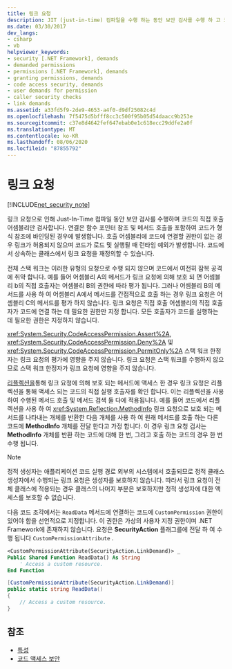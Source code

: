 ```yaml
---
title: 링크 요청
description: JIT (just-in-time) 컴파일을 수행 하는 동안 보안 검사를 수행 하 고 코드의 즉시 호출 어셈블리만 검사 하는 링크 요청에 대해 알아보세요.
ms.date: 03/30/2017
dev_langs:
- csharp
- vb
helpviewer_keywords:
- security [.NET Framework], demands
- demanded permissions
- permissions [.NET Framework], demands
- granting permissions, demands
- code access security, demands
- user demands for permission
- caller security checks
- link demands
ms.assetid: a33fd5f9-2de9-4653-a4f0-d9df25082c4d
ms.openlocfilehash: 7f5475d5bfff8cc3c500f95b05d54daacc9b253e
ms.sourcegitcommit: c37e8d4642fef647ebab0e1c618ecc29ddfe2a0f
ms.translationtype: MT
ms.contentlocale: ko-KR
ms.lasthandoff: 08/06/2020
ms.locfileid: "87855792"
---
```

# <a name="link-demands"></a>링크 요청

[!INCLUDE[net_security_note](../../../includes/net-security-note-md.md)]  
  
 링크 요청으로 인해 Just-In-Time 컴파일 동안 보안 검사를 수행하며 코드의 직접 호출 어셈블리만 검사합니다. 연결은 함수 포인터 참조 및 메서드 호출을 포함하여 코드가 형식 참조에 바인딩된 경우에 발생합니다. 호출 어셈블리에 코드에 연결할 권한이 없는 경우 링크가 허용되지 않으며 코드가 로드 및 실행될 때 런타임 예외가 발생합니다. 코드에서 상속하는 클래스에서 링크 요청을 재정의할 수 있습니다.  
  
 전체 스택 워크는 이러한 유형의 요청으로 수행 되지 않으며 코드에서 여전히 잠복 공격에 취약 합니다. 예를 들어 어셈블리 A의 메서드가 링크 요청에 의해 보호 되 면 어셈블리 b의 직접 호출자는 어셈블리 B의 권한에 따라 평가 됩니다.  그러나 어셈블리 B의 메서드를 사용 하 여 어셈블리 A에서 메서드를 간접적으로 호출 하는 경우 링크 요청은 어셈블리 C의 메서드를 평가 하지 않습니다. 링크 요청은 직접 호출 어셈블리의 직접 호출자가 코드에 연결 하는 데 필요한 권한만 지정 합니다. 모든 호출자가 코드를 실행하는 데 필요한 권한은 지정하지 않습니다.  
  
 <xref:System.Security.CodeAccessPermission.Assert%2A>, <xref:System.Security.CodeAccessPermission.Deny%2A> 및 <xref:System.Security.CodeAccessPermission.PermitOnly%2A> 스택 워크 한정자는 링크 요청의 평가에 영향을 주지 않습니다.  링크 요청은 스택 워크를 수행하지 않으므로 스택 워크 한정자가 링크 요청에 영향을 주지 않습니다.  
  
 [리플렉션을](../reflection-and-codedom/reflection.md)통해 링크 요청에 의해 보호 되는 메서드에 액세스 한 경우 링크 요청은 리플렉션을 통해 액세스 되는 코드의 직접 실행 호출자를 확인 합니다. 이는 리플렉션을 사용하여 수행된 메서드 호출 및 메서드 검색 둘 다에 적용됩니다. 예를 들어 코드에서 리플렉션을 사용 하 여 <xref:System.Reflection.MethodInfo> 링크 요청으로 보호 되는 메서드를 나타내는 개체를 반환한 다음 개체를 사용 하 여 원래 메서드를 호출 하는 다른 코드에 **MethodInfo** 개체를 전달 한다고 가정 합니다. 이 경우 링크 요청 검사는 **MethodInfo** 개체를 반환 하는 코드에 대해 한 번, 그리고 호출 하는 코드의 경우 한 번 수행 됩니다.  
  
> [!NOTE]
> 정적 생성자는 애플리케이션 코드 실행 경로 외부의 시스템에서 호출되므로 정적 클래스 생성자에서 수행되는 링크 요청은 생성자를 보호하지 않습니다. 따라서 링크 요청이 전체 클래스에 적용되는 경우 클래스의 나머지 부분은 보호하지만 정적 생성자에 대한 액세스를 보호할 수 없습니다.  
  
 다음 코드 조각에서는 `ReadData` 메서드에 연결하는 코드에 `CustomPermission` 권한이 있어야 함을 선언적으로 지정합니다. 이 권한은 가상의 사용자 지정 권한이며 .NET Framework에 존재하지 않습니다. 요청은 **SecurityAction** 플래그를에 전달 하 여 수행 됩니다 `CustomPermissionAttribute` .  
  
```vb  
<CustomPermissionAttribute(SecurityAction.LinkDemand)> _  
Public Shared Function ReadData() As String  
    ' Access a custom resource.  
End Function
```  
  
```csharp  
[CustomPermissionAttribute(SecurityAction.LinkDemand)]  
public static string ReadData()  
{  
    // Access a custom resource.  
}  
```  
  
## <a name="see-also"></a>참조

- [특성](../../standard/attributes/index.md)
- [코드 액세스 보안](code-access-security.md)
